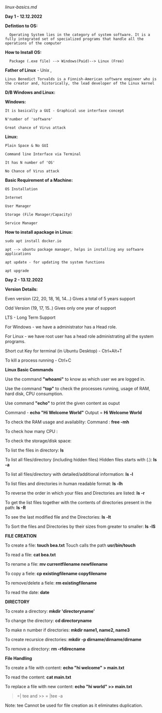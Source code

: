 _linux-basics.md_

**Day 1 - 12.12.2022**


**Defintion to OS:**

      Operating System lies in the category of system software. It is a fully integrated set of specialized programs that handle all the operations of the computer
      
**How to Install OS:**

      Package (.exe file) --> Windows(Paid)--> Linux (Free)
      
**Father of Linux** - Unix ,

    Linus Benedict Torvalds is a Finnish-American software engineer who is the creator and, historically, the lead developer of the Linux kernel

**D/B Windows and Linux:**

**Windows:** 

    It is basically a GUI - Graphical use interface concept
    
    N'number of 'software'
    
    Great chance of Virus attack
    
**Linux:**

    Plain Space & No GUI
    
    Command line Interface via Terminal
    
    It has N number of 'OS'
    
    No Chance of Virus attack
    
**Basic Requirement of a Machine:**

    OS Installation
    
    Internet
    
    User Manager
    
    Storage (File Manager/Capacity)
    
    Service Manager
    
 **How to install apackage in Linux:**
 
    sudo apt install docker.io
    
    apt --> ubuntu package manager, helps in installing any software applications
    
    apt update - for updating the system functions
    
    apt upgrade

 **Day 2 - 13.12.2022** 
 
   
 **Version Details:**
   
   Even version (22, 20, 18, 16, 14...) Gives a total of 5 years support
   
   Odd Version (19, 17, 15..) Gives only one year of support
   
   LTS - Long Term Support
   
   For Windows - we have a administrator has a Head role.
   
   For Linux - we have root user has a head role administrating all the system programs.
   
   Short cut Key for terminal (in Ubuntu Desktop) - Ctrl+Alt+T 
   
   To kill a process running - Ctrl+C
   
   
 **Linux Basic Commands**
 
 Use the command **"whoami"** to know as which user we are logged in.
 
 Use the command **"top"** to check the processes running, usage of RAM, hard disk, CPU consumption.
 
 Use command **"echo"** to print the given content as ouput 
 
 Command - **echo "Hi Welcome World"**  Output = **Hi Welcome World**
 
 To check the RAM usage and availablity: Command : **free -mh**
 
 To check how many CPU :
 
 To check the storage/disk space:
 
 To list the files in directory: **ls**
 
 To list all files/directory (including hidden files) Hidden files starts with (.): **ls -a**
  
 To list all files/directory with detailed/additional information: **ls -l**
 
 To list files and directories in human readable format: **ls -lh**
 
 To reverse the order in which your files and Directories are listed: **ls -r**
 
 To get the list files together with the contents of directories present in the path: **ls -R**
 
 To see the last modified file and the Directories: **ls -lt**
 
 To Sort the files and Directories by their sizes from greater to smaller: **ls -lS**
 
 
 **FILE CREATION**
 
 To create a file: **touch bea.txt**  Touch calls the path **usr/bin/touch**
 
 To read a file: **cat bea.txt**
  
 To rename a file: **mv currentfilename newfilename**
 
 To copy a fiele: **cp existingfilename copyfilename**
 
 To remove/delete a fiele: **rm existingfilename**
 
 To read the date: **date**
 
 
 **DIRECTORY**
 
 To create a directory: **mkdir 'directoryname'**
 
 To change the directory: **cd directoryname**
 
 To make n number if directories: **mkdir name1, name2, name3**
 
 To create recursice directories: **mkdir -p dirname/dirname/dirname**
 
 To remove a directory: **rm -rfdirecname**
 
 **File Handling**
 
 To create a file with content: **echo "hi welcome" > main.txt**
 
 To read the content: **cat main.txt**
 
 To replace a file with new content: **echo "hi world" >> main.txt**
 
 > =| tee and >> = |tee -a
 
 Note: tee Cannot be used for file creation as it eliminates duplication.
 
 
 
 
 

 
 
 
 
 
 
 
 
 
 
 
 
 
 
 
    

